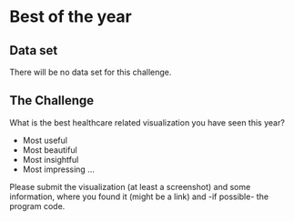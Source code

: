 Best of the year
================


## Data set

There will be no data set for this challenge.

## The Challenge

What is the best healthcare related visualization you have seen this year?

- Most useful
- Most beautiful
- Most insightful
- Most impressing …

Please submit the visualization (at least a screenshot) and some information, where you found it (might be a link) and -if possible- the program code.